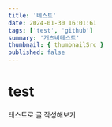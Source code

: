 ```yaml
---
title: '테스트'
date: 2024-01-30 16:01:61
tags: ['test', 'github']
summary: '개츠비테스트'
thumbnail: { thumbnailSrc }
published: false
---
```


# test

테스트로 글 작성해보기
